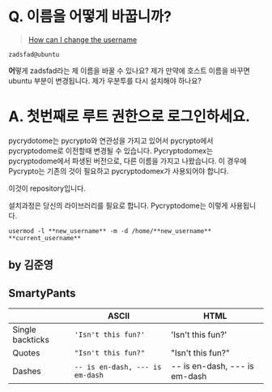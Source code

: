﻿# Q.  이름을 어떻게 바꿉니까?
> [How can I change the username](https://askubuntu.com/questions/944852/how-can-i-change-the-username)

```
zadsfad@ubuntu
```
**어**떻게 zadsfad라는 제 이름을 바꿀 수 있나요? 제가 만약에 호스트 이름을 바꾸면 ubuntu 부분이 변경됩니다.
제가 우분투를 다시 설치해야 하나요?

# A. 첫번째로 루트 권한으로 로그인하세요.
pycrydotome는 pycrypto와 연관성을 가지고 있어서 pycrypto에서
pycryptodome로 이전할때 변경될 수 있습니다.
Pycryptodomex는 pycryptodome에서 파생된 버전으로, 다른 이름을 가지고 나왔습니다. 이 경우에 Pycrypto는
기존의 것이 필요하고 pycryptodomex가 사용되어야 합니다.

이것이 repository입니다.

설치과정은 당신의 라이브러리를 필요로 합니다. Pycryptodome는 이렇게 사용됩니다.

```
usermod -l **new_username** -m -d /home/**new_username** **current_username**
```


## by 김준영 


## SmartyPants



|                |ASCII                          |HTML                         |
|----------------|-------------------------------|-----------------------------|
|Single backticks|`'Isn't this fun?'`            |'Isn't this fun?'            |
|Quotes          |`"Isn't this fun?"`            |"Isn't this fun?"            |
|Dashes          |`-- is en-dash, --- is em-dash`|-- is en-dash, --- is em-dash|



